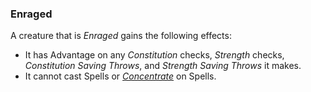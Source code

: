 ### Enraged

A creature that is *Enraged* gains the following effects:
* It has Advantage on any *Constitution* checks, *Strength* checks, *Constitution Saving Throws*, and *Strength Saving Throws* it makes.
* It cannot cast Spells or [*Concentrate*][Conc] on Spells.

[Conc]: ./Concentrating.md
